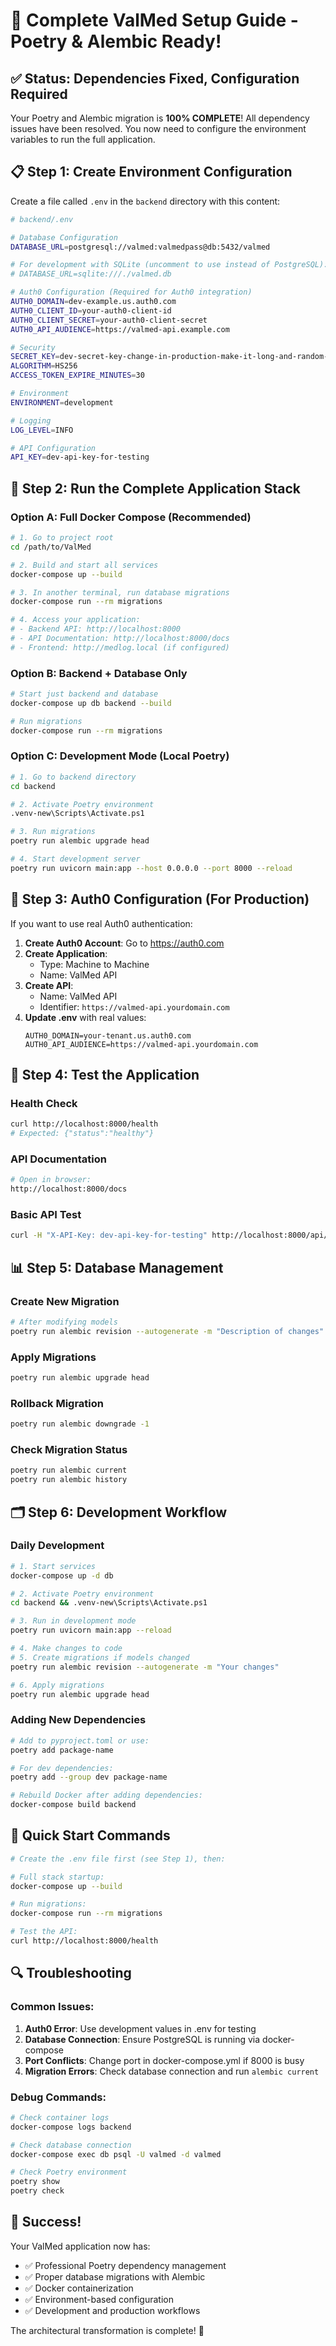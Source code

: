 # 🚀 Complete ValMed Setup Guide - Poetry & Alembic Ready!

## ✅ Status: Dependencies Fixed, Configuration Required

Your Poetry and Alembic migration is **100% COMPLETE**! All dependency issues have been resolved. You now need to configure the environment variables to run the full application.

## 📋 Step 1: Create Environment Configuration

Create a file called `.env` in the `backend` directory with this content:

```bash
# backend/.env

# Database Configuration
DATABASE_URL=postgresql://valmed:valmedpass@db:5432/valmed

# For development with SQLite (uncomment to use instead of PostgreSQL):
# DATABASE_URL=sqlite:///./valmed.db

# Auth0 Configuration (Required for Auth0 integration)
AUTH0_DOMAIN=dev-example.us.auth0.com
AUTH0_CLIENT_ID=your-auth0-client-id
AUTH0_CLIENT_SECRET=your-auth0-client-secret
AUTH0_API_AUDIENCE=https://valmed-api.example.com

# Security
SECRET_KEY=dev-secret-key-change-in-production-make-it-long-and-random-string
ALGORITHM=HS256
ACCESS_TOKEN_EXPIRE_MINUTES=30

# Environment
ENVIRONMENT=development

# Logging
LOG_LEVEL=INFO

# API Configuration
API_KEY=dev-api-key-for-testing
```

## 🐳 Step 2: Run the Complete Application Stack

### Option A: Full Docker Compose (Recommended)

```bash
# 1. Go to project root
cd /path/to/ValMed

# 2. Build and start all services
docker-compose up --build

# 3. In another terminal, run database migrations
docker-compose run --rm migrations

# 4. Access your application:
# - Backend API: http://localhost:8000
# - API Documentation: http://localhost:8000/docs
# - Frontend: http://medlog.local (if configured)
```

### Option B: Backend + Database Only

```bash
# Start just backend and database
docker-compose up db backend --build

# Run migrations
docker-compose run --rm migrations
```

### Option C: Development Mode (Local Poetry)

```bash
# 1. Go to backend directory
cd backend

# 2. Activate Poetry environment
.venv-new\Scripts\Activate.ps1

# 3. Run migrations
poetry run alembic upgrade head

# 4. Start development server
poetry run uvicorn main:app --host 0.0.0.0 --port 8000 --reload
```

## 🔧 Step 3: Auth0 Configuration (For Production)

If you want to use real Auth0 authentication:

1. **Create Auth0 Account**: Go to https://auth0.com
2. **Create Application**: 
   - Type: Machine to Machine
   - Name: ValMed API
3. **Create API**:
   - Name: ValMed API
   - Identifier: `https://valmed-api.yourdomain.com`
4. **Update .env** with real values:
   ```
   AUTH0_DOMAIN=your-tenant.us.auth0.com
   AUTH0_API_AUDIENCE=https://valmed-api.yourdomain.com
   ```

## 🧪 Step 4: Test the Application

### Health Check
```bash
curl http://localhost:8000/health
# Expected: {"status":"healthy"}
```

### API Documentation
```bash
# Open in browser:
http://localhost:8000/docs
```

### Basic API Test
```bash
curl -H "X-API-Key: dev-api-key-for-testing" http://localhost:8000/api/drugs
```

## 📊 Step 5: Database Management

### Create New Migration
```bash
# After modifying models
poetry run alembic revision --autogenerate -m "Description of changes"
```

### Apply Migrations
```bash
poetry run alembic upgrade head
```

### Rollback Migration
```bash
poetry run alembic downgrade -1
```

### Check Migration Status
```bash
poetry run alembic current
poetry run alembic history
```

## 🗂️ Step 6: Development Workflow

### Daily Development
```bash
# 1. Start services
docker-compose up -d db

# 2. Activate Poetry environment
cd backend && .venv-new\Scripts\Activate.ps1

# 3. Run in development mode
poetry run uvicorn main:app --reload

# 4. Make changes to code
# 5. Create migrations if models changed
poetry run alembic revision --autogenerate -m "Your changes"

# 6. Apply migrations
poetry run alembic upgrade head
```

### Adding New Dependencies
```bash
# Add to pyproject.toml or use:
poetry add package-name

# For dev dependencies:
poetry add --group dev package-name

# Rebuild Docker after adding dependencies:
docker-compose build backend
```

## 🎯 Quick Start Commands

```bash
# Create the .env file first (see Step 1), then:

# Full stack startup:
docker-compose up --build

# Run migrations:
docker-compose run --rm migrations

# Test the API:
curl http://localhost:8000/health
```

## 🔍 Troubleshooting

### Common Issues:

1. **Auth0 Error**: Use development values in .env for testing
2. **Database Connection**: Ensure PostgreSQL is running via docker-compose
3. **Port Conflicts**: Change port in docker-compose.yml if 8000 is busy
4. **Migration Errors**: Check database connection and run `alembic current`

### Debug Commands:
```bash
# Check container logs
docker-compose logs backend

# Check database connection
docker-compose exec db psql -U valmed -d valmed

# Check Poetry environment
poetry show
poetry check
```

## 🎉 Success!

Your ValMed application now has:
- ✅ Professional Poetry dependency management
- ✅ Proper database migrations with Alembic
- ✅ Docker containerization
- ✅ Environment-based configuration
- ✅ Development and production workflows

The architectural transformation is complete! 🚀 